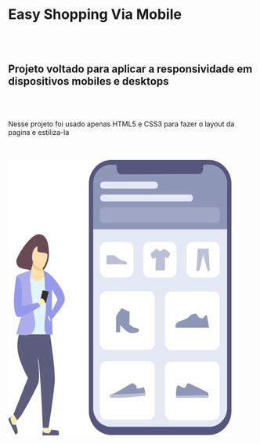 <h1>Easy Shopping Via Mobile</h1>
<br>
<br>
<h2>Projeto voltado para aplicar a responsividade em dispositivos mobiles e desktops</h2>
<br>
<br>
<p>Nesse projeto foi usado apenas HTML5 e CSS3 para fazer o layout da pagina e estiliza-la </p>
<br>
<br>
<img src="https://raw.githubusercontent.com/Guilherme-Lima-Web/Easy-Via-Mobile/2fd672dc018d9ac3c0d17db38893f24180124db9/img/Illustration-3-3.png">
